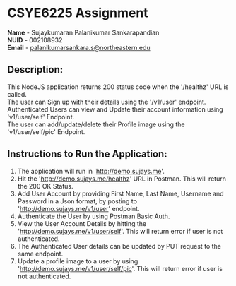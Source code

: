# CSYE6225 Assignment 

**Name**  - Sujaykumaran Palanikumar Sankarapandian<br/>
**NUID**  - 002108932<br/>
**Email** - palanikumarsankara.s@northeastern.edu   

## Description:

This NodeJS application returns 200 status code when the '/healthz' URL is called. <br/>
The user can Sign up with their details using the '/v1/user' endpoint. <br/>
Authenticated Users can view and Update their account information using 'v1/user/self' Endpoint. <br/>
The user can add/update/delete their Profile image using the 'v1/user/self/pic' Endpoint. 

## Instructions to Run the Application:

1. The application will run in 'http://demo.sujays.me'.
2. Hit the 'http://demo.sujays.me/healthz' URL in Postman. This will return the 200 OK Status.
3. Add User Account by providing First Name, Last Name, Username and Password in a Json format, by posting to 'http://demo.sujays.me/v1/user' endpoint.
4. Authenticate the User by using Postman Basic Auth.
5. View the User Account Details by hitting the 'http://demo.sujays.me/v1/user/self'. This will return error if user is not authenticated.
6.  The Authenticated User details can be updated by PUT request to the same endpoint.
7.  Update a profile image to a user by using 'http://demo.sujays.me/v1/user/self/pic'. This will return error if user is not authenticated.    